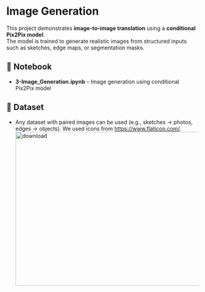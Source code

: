 # Image Generation 

This project demonstrates **image-to-image translation** using a **conditional Pix2Pix model**.  
The model is trained to generate realistic images from structured inputs such as sketches, edge maps, or segmentation masks.
 

## 📂 Notebook
- **3-Image_Generation.ipynb** – Image generation using conditional Pix2Pix model  

## 📌 Dataset
- Any dataset with paired images can be used (e.g., sketches → photos, edges → objects). We used icons from https://www.flaticon.com/. <img width="773" height="403" alt="download" src="https://github.com/user-attachments/assets/18029574-e4f1-4451-9eea-c46e1a9c86e4" />

